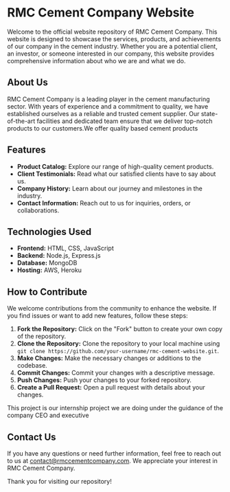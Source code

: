 # RMC Cement Company Website

Welcome to the official website repository of RMC Cement Company. This website is designed to showcase the services, products, and achievements of our company in the cement industry. Whether you are a potential client, an investor, or someone interested in our company, this website provides comprehensive information about who we are and what we do.

## About Us

RMC Cement Company is a leading player in the cement manufacturing sector. With years of experience and a commitment to quality, we have established ourselves as a reliable and trusted cement supplier. Our state-of-the-art facilities and dedicated team ensure that we deliver top-notch products to our customers.We offer quality based cement products

## Features

- **Product Catalog:** Explore our range of high-quality cement products.
- **Client Testimonials:** Read what our satisfied clients have to say about us.
- **Company History:** Learn about our journey and milestones in the industry.
- **Contact Information:** Reach out to us for inquiries, orders, or collaborations.

## Technologies Used

- **Frontend:** HTML, CSS, JavaScript
- **Backend:** Node.js, Express.js
- **Database:** MongoDB
- **Hosting:** AWS, Heroku

## How to Contribute

We welcome contributions from the community to enhance the website. If you find issues or want to add new features, follow these steps:

1. **Fork the Repository:** Click on the "Fork" button to create your own copy of the repository.
2. **Clone the Repository:** Clone the repository to your local machine using `git clone https://github.com/your-username/rmc-cement-website.git`.
3. **Make Changes:** Make the necessary changes or additions to the codebase.
4. **Commit Changes:** Commit your changes with a descriptive message.
5. **Push Changes:** Push your changes to your forked repository.
6. **Create a Pull Request:** Open a pull request with details about your changes.

This project is our internship project we are doing under the guidance of the company CEO and executive

## Contact Us

If you have any questions or need further information, feel free to reach out to us at [contact@rmccementcompany.com](mailto:contact@rmccementcompany.com). We appreciate your interest in RMC Cement Company.

Thank you for visiting our repository!
